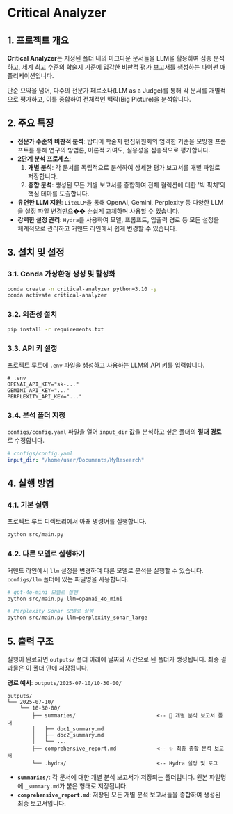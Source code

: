 # Critical Analyzer

## 1. 프로젝트 개요

**Critical Analyzer**는 지정된 폴더 내의 마크다운 문서들을 LLM을 활용하여 심층 분석하고, 세계 최고 수준의 학술지 기준에 입각한 비판적 평가 보고서를 생성하는 파이썬 애플리케이션입니다.

단순 요약을 넘어, 다수의 전문가 페르소나(LLM as a Judge)를 통해 각 문서를 개별적으로 평가하고, 이를 종합하여 전체적인 맥락(Big Picture)을 분석합니다.

## 2. 주요 특징

- **전문가 수준의 비판적 분석**: 탑티어 학술지 편집위원회의 엄격한 기준을 모방한 프롬프트를 통해 연구의 방법론, 이론적 기여도, 실용성을 심층적으로 평가합니다.
- **2단계 분석 프로세스**:
    1.  **개별 분석**: 각 문서를 독립적으로 분석하여 상세한 평가 보고서를 개별 파일로 저장합니다.
    2.  **종합 분석**: 생성된 모든 개별 보고서를 종합하여 전체 컬렉션에 대한 '빅 픽처'와 핵심 테마를 도출합니다.
- **유연한 LLM 지원**: `LiteLLM`을 통해 OpenAI, Gemini, Perplexity 등 다양한 LLM을 설정 파일 변경만으�� 손쉽게 교체하며 사용할 수 있습니다.
- **강력한 설정 관리**: `Hydra`를 사용하여 모델, 프롬프트, 입출력 경로 등 모든 설정을 체계적으로 관리하고 커맨드 라인에서 쉽게 변경할 수 있습니다.

## 3. 설치 및 설정

### 3.1. Conda 가상환경 생성 및 활성화
```bash
conda create -n critical-analyzer python=3.10 -y
conda activate critical-analyzer
```

### 3.2. 의존성 설치
```bash
pip install -r requirements.txt
```

### 3.3. API 키 설정
프로젝트 루트에 `.env` 파일을 생성하고 사용하는 LLM의 API 키를 입력합니다.
```dotenv
# .env
OPENAI_API_KEY="sk-..."
GEMINI_API_KEY="..."
PERPLEXITY_API_KEY="..."
```

### 3.4. 분석 폴더 지정
`configs/config.yaml` 파일을 열어 `input_dir` 값을 분석하고 싶은 폴더의 **절대 경로**로 수정합니다.
```yaml
# configs/config.yaml
input_dir: "/home/user/Documents/MyResearch"
```

## 4. 실행 방법

### 4.1. 기본 실행
프로젝트 루트 디렉토리에서 아래 명령어를 실행합니다.
```bash
python src/main.py
```

### 4.2. 다른 모델로 실행하기
커맨드 라인에서 `llm` 설정을 변경하여 다른 모델로 분석을 실행할 수 있습니다. `configs/llm` 폴더에 있는 파일명을 사용합니다.
```bash
# gpt-4o-mini 모델로 실행
python src/main.py llm=openai_4o_mini

# Perplexity Sonar 모델로 실행
python src/main.py llm=perplexity_sonar_large
```

## 5. 출력 구조

실행이 완료되면 `outputs/` 폴더 아래에 날짜와 시간으로 된 폴더가 생성됩니다. 최종 결과물은 이 폴더 안에 저장됩니다.

**경로 예시**: `outputs/2025-07-10/10-30-00/`

```
outputs/
└── 2025-07-10/
    └── 10-30-00/
        ├── summaries/                          <-- 📄 개별 분석 보고서 폴더
        │   ├── doc1_summary.md
        │   ├── doc2_summary.md
        │   └── ...
        ├── comprehensive_report.md             <-- ✨ 최종 종합 분석 보고서
        └── .hydra/                             <-- Hydra 설정 및 로그
```

- **`summaries/`**: 각 문서에 대한 개별 분석 보고서가 저장되는 폴더입니다. 원본 파일명에 `_summary.md`가 붙은 형태로 저장됩니다.
- **`comprehensive_report.md`**: 저장된 모든 개별 분석 보고서들을 종합하여 생성된 최종 보고서입니다.